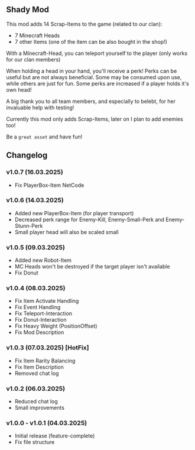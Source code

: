 ## Shady Mod

This mod adds 14 Scrap-Items to the game (related to our clan):
- 7 Minecraft Heads
- 7 other Items (one of the item can be also bought in the shop!)

With a Minecraft-Head, you can teleport yourself to the player (only works for our clan members)

When holding a head in your hand, you'll receive a perk!
Perks can be useful but are not always beneficial. Some may be consumed upon use, while others are just for fun.
Some perks are increased if a player holds it's own head!

A big thank you to all team members, and especially to belebt, for her invaluable help with testing!

Currently this mod only adds Scrap-Items, later on I plan to add enemies too!

Be a `great asset` and have fun!

## Changelog

### v1.0.7 (16.03.2025)
- Fix PlayerBox-Item NetCode

### v1.0.6 (14.03.2025)
- Added new PlayerBox-Item (for player transport)
- Decreased perk range for Enemy-Kill, Enemy-Small-Perk and Enemy-Stunn-Perk
- Small player head will also be scaled small

### v1.0.5 (09.03.2025)
- Added new Robot-Item
- MC Heads won't be destroyed if the target player isn't available
- Fix Donut

### v1.0.4 (08.03.2025)
- Fix Item Activate Handling
- Fix Event Handling
- Fix Teleport-Interaction
- Fix Donut-Interaction
- Fix Heavy Weight (PositionOffset)
- Fix Mod Description

### v1.0.3 (07.03.2025) [HotFix]
- Fix Item Rarity Balancing
- Fix Item Description
- Removed chat log

### v1.0.2 (06.03.2025)
- Reduced chat log
- Small improvements

### v1.0.0 - v1.0.1 (04.03.2025)
- Initial release (feature-complete)
- Fix file structure